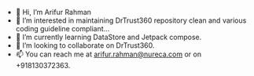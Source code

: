 - 👋 Hi, I’m Arifur Rahman
- 👀 I’m interested in maintaining DrTrust360 repository clean and various coding guideline compliant...
- 🌱 I’m currently learning DataStore and Jetpack compose.
- 💞️ I’m looking to collaborate on DrTrust360.
- 📫 You can reach me at arifur.rahman@nureca.com or on +918130372363.

<!---
arifur-nureca/arifur-nureca is a ✨ special ✨ repository because its `README.md` (this file) appears on your GitHub profile.
You can click the Preview link to take a look at your changes.
--->

